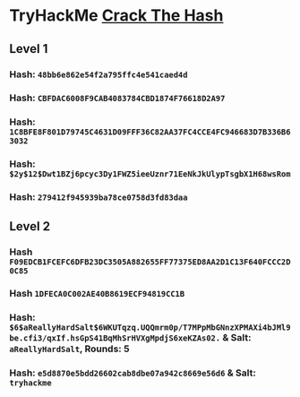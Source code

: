 # TryHackMe [Crack The Hash](https://www.tryhackme.com/room/crackthehash)
## Level 1
### Hash: `48bb6e862e54f2a795ffc4e541caed4d`
### Hash: `CBFDAC6008F9CAB4083784CBD1874F76618D2A97`
### Hash: `1C8BFE8F801D79745C4631D09FFF36C82AA37FC4CCE4FC946683D7B336B63032`
### Hash: `$2y$12$Dwt1BZj6pcyc3Dy1FWZ5ieeUznr71EeNkJkUlypTsgbX1H68wsRom`
### Hash: `279412f945939ba78ce0758d3fd83daa`
## Level 2
### Hash `F09EDCB1FCEFC6DFB23DC3505A882655FF77375ED8AA2D1C13F640FCCC2D0C85`
### Hash `1DFECA0C002AE40B8619ECF94819CC1B`
### Hash: `$6$aReallyHardSalt$6WKUTqzq.UQQmrm0p/T7MPpMbGNnzXPMAXi4bJMl9be.cfi3/qxIf.hsGpS41BqMhSrHVXgMpdjS6xeKZAs02.` & Salt: `aReallyHardSalt`, Rounds: 5
### Hash: `e5d8870e5bdd26602cab8dbe07a942c8669e56d6` & Salt: `tryhackme`